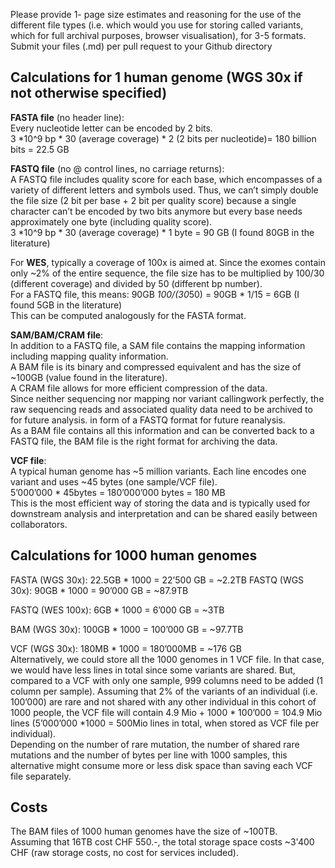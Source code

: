 Please provide 1- page size estimates and reasoning for the use of the different file types (i.e. which would you use for storing called variants, which for full archival purposes, browser visualisation), for 3-5 formats. Submit your files (.md) per pull request to your Github directory


## **Calculations for 1 human genome (WGS 30x if not otherwise specified)**

**FASTA file** (no header line):  
Every nucleotide letter can be encoded by 2 bits.  
3 *10^9 bp * 30 (average coverage) * 2 (2 bits per nucleotide)= 180 billion bits = 22.5 GB  

**FASTQ file** (no @ control lines, no carriage returns):  
A FASTQ file includes quality score for each base, which encompasses of a variety of different letters and symbols used. Thus, we can’t simply double the file size (2 bit per base + 2 bit per quality score) because a single character can’t be encoded by two bits anymore but every base needs approximately one byte (including quality score).  
3 *10^9 bp  * 30 (average coverage) * 1 byte = 90 GB (I found 80GB in the literature)  

For **WES**, typically a coverage of 100x is aimed at. Since the exomes contain only ~2% of the entire sequence, the file size has to be multiplied by 100/30 (different coverage) and divided by 50 (different bp number).   
For a FASTQ file, this means: 90GB *100/(30*50) = 90GB * 1/15 = 6GB (I found 5GB in the literature)  
This can be computed analogously for the FASTA format.   

**SAM/BAM/CRAM file**:  
In addition to a FASTQ file, a SAM file contains the mapping information including mapping quality information.   
A BAM file is its binary and compressed equivalent and has the size of ~100GB (value found in the literature).  
A CRAM file allows for more efficient compression of the data.   
Since neither sequencing nor mapping nor variant callingwork perfectly, the raw sequencing reads and associated quality data need to be archived to for future analysis.  in form of a FASTQ format for future reanalysis.  
As a BAM file contains all this information and can be converted back to a FASTQ file, the BAM file is the right format for archiving the data.  

**VCF file**:  
A typical human genome has ~5 million variants. Each line encodes one variant and uses ~45 bytes (one sample/VCF file).  
5’000’000 * 45bytes = 180’000’000 bytes = 180 MB  
This is the most efficient way of storing the data and is typically used for downstream analysis and interpretation and can be shared easily between collaborators. 



## **Calculations for 1000 human genomes**

FASTA (WGS 30x): 22.5GB * 1000 = 22’500 GB = ~2.2TB
FASTQ (WGS 30x): 90GB * 1000 = 90’000 GB = ~87.9TB

FASTQ (WES 100x): 6GB * 1000 = 6’000 GB = ~3TB

BAM (WGS 30x): 100GB * 1000 = 100’000 GB = ~97.7TB

VCF (WGS 30x): 180MB * 1000 = 180’000MB = ~176 GB  
Alternatively, we could store all the 1000 genomes in 1 VCF file. In that case, we would have less lines in total since some variants are shared. But, compared to a VCF with only one sample, 999 columns need to be added (1 column per sample). 
Assuming that 2% of the variants of an individual (i.e. 100’000) are rare and not shared with any other individual in this cohort of 1000 people, the VCF file will contain 4.9 Mio + 1000 * 100’000 = 104.9 Mio lines
(5’000’000 *1000 = 500Mio lines in total, when stored as VCF file per individual).   
Depending on the number of rare mutation, the number of shared rare mutations and the number of bytes per line with 1000 samples, this alternative might consume more or less disk space than saving each VCF file separately. 



## **Costs**

The BAM files of 1000 human genomes have the size of ~100TB.  
Assuming that 16TB cost CHF 550.-, the total storage space costs ~3'400 CHF (raw storage costs, no cost for services included). 

